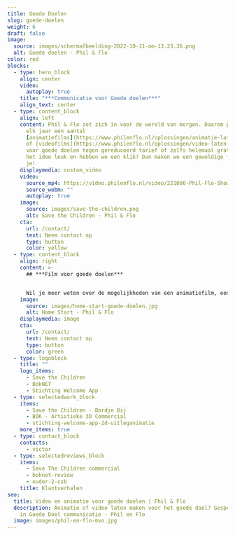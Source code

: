 ```yaml
---
title: Goede Doelen
slug: goede-doelen
weight: 6
draft: false
image:
  source: images/schermafbeelding-2022-10-11-om-13.23.36.png
  alt: Goede doelen - Phil & Flo
color: red
blocks:
  - type: hero_block
    align: center
    video:
      autoplay: true
    title: "***Communicatie voor Goede doelen***"
    align_text: center
  - type: content_block
    align: left
    content: Phil & Flo zet zich in voor de wereld van morgen. Daarom produceren we
      elk jaar een aantal
      [animatiefilms](https://www.philenflo.nl/oplossingen/animatie-laten-maken/)
      of [videofilms](https://www.philenflo.nl/oplossingen/video-laten-maken/)
      voor goede doelen tegen gereduceerd tarief of zelfs helemaal gratis. Is
      het idee leuk en hebben we een klik? Dan maken we een geweldige film voor
      je!
    displaymedia: custom_video
    video:
      source_mp4: https://video.philenflo.nl/video/221006-Phil-Flo-Showreel-Goede-Doelen-v2.mp4
      source_webm: ""
      autoplay: true
    image:
      source: images/save-the-children.png
      alt: Save the Children - Phil & Flo
    cta:
      url: /contact/
      text: Neem contact op
      type: button
      color: yellow
  - type: content_block
    align: right
    content: >-
      ## ***Film voor goede doelen***


      Wil je meer weten over de mogelijkheden van een animatiefilm, een [virtuele tour](https://www.philenflo.nl/virtuele-tour/), een [interactieve film](https://www.philenflo.nl/oplossingen/interactieve-video/) of een [persoonlijke film](https://www.philenflo.nl/gepersonaliseerde-video/) voor fondsenwerving, uitleg of begrip? Bel dan met Victor, hij kan je meer vertellen over de oplossingen die wij bieden op het gebied van marketing en communicatie voor goede doelen, **[085 - 2738331](tel:0852738331)**.
    image:
      source: images/home-start-goede-doelen.jpg
      alt: Home Start - Phil & Flo
    displaymedia: image
    cta:
      url: /contact/
      text: Neem contact op
      type: button
      color: green
  - type: logoblock
    title: ""
    logo_items:
      - Save the Children
      - BokNET
      - Stichting Welcome App
  - type: selectedwork_block
    items:
      - Save the Children - Bordje Bij
      - BOK - Artistieke 3D Commercial
      - stichting-welcome-app-2d-uitleganimatie
    more_items: true
  - type: contact_block
    contacts:
      - victor
  - type: selectedreviews_block
    items:
      - Save The Children commercial
      - boknet-review
      - ouder-2-csb
    title: Klantverhalen
seo:
  title: Video en animatie voor goede doelen | Phil & Flo
  description: Animatie of video laten maken voor het goede doel? Gespecialiseerd
    in Goede Doel communicatie - Phil en Flo
  image: images/phil-en-flo-mvo.jpg
---
```

